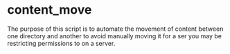 content_move
============

The purpose of this script is to automate the movement of content between one directory and another to avoid manually moving it for a ser you may be restricting permissions to on a server.
